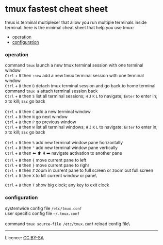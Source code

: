 # tmux fastest cheat sheet
tmux is terminal multiplexer that allow you run multiple terminals inside terminal. here is the minimal cheat sheet that help you use tmux:
- [operation](#operation "goto operation")
- [configuration](#configuration "goto configuration")
### operation
command `tmux` launch a new tmux terminal session with one terminal window\
`Ctrl` + `B` then `:new` add a new tmux terminal session with one terminal window\
`Ctrl` + `B` then `D` detach tmux terminal session and go back to home terminal\
command `tmux a` attach terminal session back\
`Ctrl` + `B` then `S` list all terminal sessions; `H` `J` `K` `L` to navigate; `Enter` to enter in; `X` to kill; `Esc` go back\
\
`Ctrl` + `B` then `C` add a new terminal window\
`Ctrl` + `B` then `N` go next window\
`Ctrl` + `B` then `P` go previous window\
`Ctrl` + `B` then `W` list all terminal windows; `H` `J` `K` `L` to navigate; `Enter` to enter in; `X` to kill; `Esc` go back\
\
`Ctrl` + `B` then `%` add new terminal window pane horizontally\
`Ctrl` + `B` then `"` add new terminal window pane vertically\
`Ctrl` + `B` then ⬅️ ⬆️ ⬇️ ➡️ navigate activation to another pane\
`Ctrl` + `B` then `{` move current pane to left\
`Ctrl` + `B` then `}` move current pane to righr\
`Ctrl` + `B` then `Z` zoom in current pane to full screen or zoom out full screen\
`Ctrl` + `B` then `X` to kill current window or pane\

`Ctrl` + `B` then `T` show big clock; any key to exit clock
### configuration
systemwide config file `/etc/tmux.conf`\
user specific config file `~/.tmux.conf`\
\
command `tmux source-file /etc/tmux.conf` reload config file\

- - - -
Licence: [CC BY-SA](https://creativecommons.org/licenses/by-sa/4.0/)
